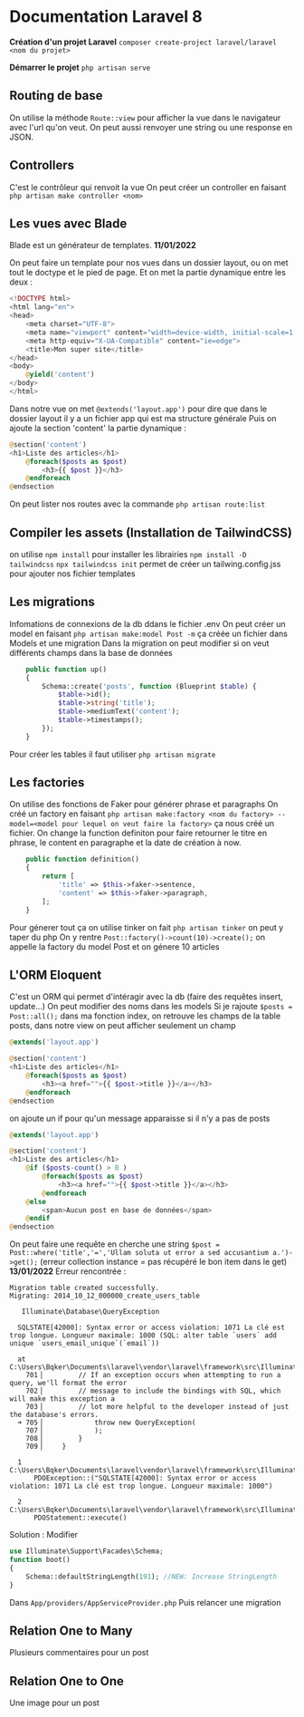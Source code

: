 # Documentation Laravel 8
**Création d'un projet Laravel**
`composer create-project laravel/laravel <nom du projet>`

**Démarrer le projet**
`php artisan serve`

## Routing de base
On utilise la méthode ```Route::view``` pour afficher la vue dans le navigateur avec l'url qu'on veut. On peut aussi renvoyer une string ou une response en JSON.

## Controllers
C'est le contrôleur qui renvoit la vue
On peut créer un controller en faisant ```php artisan make controller <nom>``` 

## Les vues avec Blade
Blade est un générateur de templates.
**11/01/2022**


On peut faire un template pour nos vues dans un dossier layout, ou on met tout le doctype et le pied de page. Et on met la partie dynamique entre les deux :
```php
<!DOCTYPE html>
<html lang="en">
<head>
    <meta charset="UTF-8">
    <meta name="viewport" content="width=device-width, initial-scale=1.0">
    <meta http-equiv="X-UA-Compatible" content="ie=edge">
    <title>Mon super site</title>
</head>
<body>
    @yield('content')
</body>
</html>
```
Dans notre vue on met ```@extends('layout.app')``` pour dire que dans le dossier layout il y a un fichier app qui est ma structure générale
Puis on ajoute la section 'content' la partie dynamique : 
```php
@section('content')
<h1>Liste des articles</h1>
    @foreach($posts as $post)
        <h3>{{ $post }}</h3>
    @endforeach
@endsection
```
On peut lister nos routes avec la commande ```php artisan route:list```

## Compiler les assets (Installation de TailwindCSS)
on utilise ```npm install``` pour installer les librairies
```npm install -D tailwindcss```
```npx tailwindcss init``` permet de créer un tailwing.config.jss pour ajouter nos fichier templates

## Les migrations
Infomations de connexions de la db ddans le fichier .env
On peut créer un model en faisant ```php artisan make:model Post -m``` ça créée un fichier dans Models et une migration
Dans la migration on peut modifier si on veut différents champs dans la base de données
```php
    public function up()
    {
        Schema::create('posts', function (Blueprint $table) {
            $table->id();
            $table->string('title');
            $table->mediumText('content');
            $table->timestamps();
        });
    }
```
Pour créer les tables il faut utiliser ```php artisan migrate```

## Les factories
On utilise des fonctions de Faker pour générer phrase et paragraphs
On créé un factory en faisant ```php artisan make:factory <nom du factory> --model=<model pour lequel on veut faire la factory>``` ça nous créé un fichier.
On change la function definiton pour faire retourner le titre en phrase, le content en paragraphe et la date de création à now.
```php
    public function definition()
    {
        return [
            'title' => $this->faker->sentence,
            'content' => $this->faker->paragraph,
        ];
    }
```
Pour génerer tout ça on utilise tinker
on fait ```php artisan tinker``` on peut y taper du php
On y rentre ```Post::factory()->count(10)->create();``` on appelle la factory du model Post et on génere 10 articles
## L'ORM Eloquent
C'est un ORM qui permet d'intéragir avec la db (faire des requêtes insert, update...)
On peut modifier des noms dans les models
Si je rajoute ```$posts = Post::all();``` dans ma fonction index, on retrouve les champs de la table posts, dans notre view on peut afficher seulement un champ
```php
@extends('layout.app')

@section('content')
<h1>Liste des articles</h1>
    @foreach($posts as $post)
        <h3><a href="">{{ $post->title }}</a></h3>
    @endforeach
@endsection
```
on ajoute un if pour qu'un message apparaisse si il n'y a pas de posts
```php
@extends('layout.app')

@section('content')
<h1>Liste des articles</h1>
    @if ($posts-count() > 0 )
        @foreach($posts as $post)
            <h3><a href="">{{ $post->title }}</a></h3>
        @endforeach
    @else
        <span>Aucun post en base de données</span>
    @endif
@endsection
```
On peut faire une requête en cherche une string ```$post =  Post::where('title','=','Ullam soluta ut error a sed accusantium a.')->get();```
(erreur collection instance = pas récupéré le bon item dans le get)
**13/01/2022**
Erreur rencontrée :
```
Migration table created successfully.
Migrating: 2014_10_12_000000_create_users_table

   Illuminate\Database\QueryException 

  SQLSTATE[42000]: Syntax error or access violation: 1071 La clé est trop longue. Longueur maximale: 1000 (SQL: alter table `users` add unique `users_email_unique`(`email`))

  at C:\Users\Bqker\Documents\laravel\vendor\laravel\framework\src\Illuminate\Database\Connection.php:705
    701▕         // If an exception occurs when attempting to run a query, we'll format the error
    702▕         // message to include the bindings with SQL, which will make this exception a
    703▕         // lot more helpful to the developer instead of just the database's errors.
  ➜ 705▕             throw new QueryException(
    707▕             );
    708▕         }
    709▕     }

  1   C:\Users\Bqker\Documents\laravel\vendor\laravel\framework\src\Illuminate\Database\Connection.php:494
      PDOException::("SQLSTATE[42000]: Syntax error or access violation: 1071 La clé est trop longue. Longueur maximale: 1000")

  2   C:\Users\Bqker\Documents\laravel\vendor\laravel\framework\src\Illuminate\Database\Connection.php:494
      PDOStatement::execute()
```
Solution :
Modifier 
```php
use Illuminate\Support\Facades\Schema;
function boot()
{
    Schema::defaultStringLength(191); //NEW: Increase StringLength
}
```
Dans ```App/providers/AppServiceProvider.php```
Puis relancer une migration
## Relation One to Many
Plusieurs commentaires pour un post

## Relation One to One
Une image pour un post
